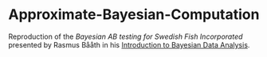 # Approximate-Bayesian-Computation

Reproduction of the *Bayesian AB testing for Swedish Fish Incorporated* presented by Rasmus Bååth in his [Introduction to Bayesian Data Analysis](http://www.sumsar.net/blog/2017/02/introduction-to-bayesian-data-analysis-part-one/).
